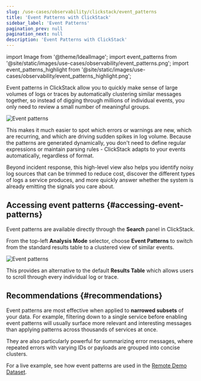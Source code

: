 ```yaml
---
slug: /use-cases/observability/clickstack/event_patterns
title: 'Event Patterns with ClickStack'
sidebar_label: 'Event Patterns'
pagination_prev: null
pagination_next: null
description: 'Event Patterns with ClickStack'
---
```


import Image from '@theme/IdealImage';
import event_patterns from '@site/static/images/use-cases/observability/event_patterns.png';
import event_patterns_highlight from '@site/static/images/use-cases/observability/event_patterns_highlight.png';

Event patterns in ClickStack allow you to quickly make sense of large volumes of logs or traces by automatically clustering similar messages together, so instead of digging through millions of individual events, you only need to review a small number of meaningful groups.

<Image img={event_patterns} alt="Event patterns" size="lg"/>

This makes it much easier to spot which errors or warnings are new, which are recurring, and which are driving sudden spikes in log volume. Because the patterns are generated dynamically, you don't need to define regular expressions or maintain parsing rules - ClickStack adapts to your events automatically, regardless of format.

Beyond incident response, this high-level view also helps you identify noisy log sources that can be trimmed to reduce cost, discover the different types of logs a service produces, and more quickly answer whether the system is already emitting the signals you care about.

## Accessing event patterns {#accessing-event-patterns}

Event patterns are available directly through the **Search** panel in ClickStack.  

From the top-left **Analysis Mode** selector, choose **Event Patterns** to switch from the standard results table to a clustered view of similar events.  

<Image img={event_patterns_highlight} alt="Event patterns" size="lg"/>

This provides an alternative to the default **Results Table** which allows users to scroll through every individual log or trace.

## Recommendations {#recommendations}

Event patterns are most effective when applied to **narrowed subsets** of your data. For example, filtering down to a single service before enabling event patterns will usually surface more relevant and interesting messages than applying patterns across thousands of services at once.  

They are also particularly powerful for summarizing error messages, where repeated errors with varying IDs or payloads are grouped into concise clusters.  

For a live example, see how event patterns are used in the [Remote Demo Dataset](/use-cases/observability/clickstack/getting-started/remote-demo-data#identify-error-patterns).
